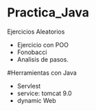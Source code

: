 # Practica_Java
Ejercicios Aleatorios

- Ejercicio con POO
- Fonobacci
- Analisis de pasos.

#Herramientas con Java

- Servlest
- service: tomcat 9.0
- dynamic Web
